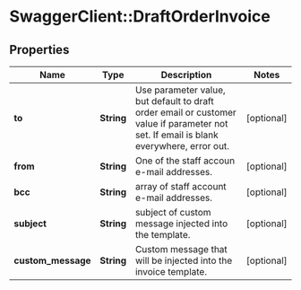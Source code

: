 # SwaggerClient::DraftOrderInvoice

## Properties
Name | Type | Description | Notes
------------ | ------------- | ------------- | -------------
**to** | **String** | Use parameter value, but default to draft order email or customer value if parameter not set. If email is blank everywhere, error out. | [optional] 
**from** | **String** | One of the staff accoun e-mail addresses. | [optional] 
**bcc** | **String** | array of staff account e-mail addresses. | [optional] 
**subject** | **String** | subject of custom message injected into the template. | [optional] 
**custom_message** | **String** | Custom message that will be injected into the invoice template. | [optional] 


